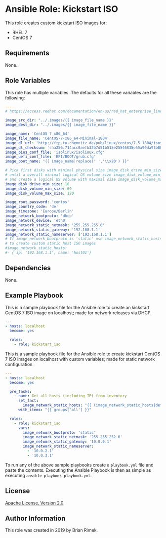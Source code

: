 Ansible Role: Kickstart ISO
===========================

This role creates custom kickstart ISO images for:
* RHEL 7
* CentOS 7

Requirements
------------

None.

Role Variables
--------------

This role has multiple variables. The defaults for all these variables are the following:

```yaml
---
# https://access.redhat.com/documentation/en-us/red_hat_enterprise_linux/7/html/anaconda_customization_guide/sect-boot-menu-customization

image_src_dir: "../.images/{{ image_file_name }}"
image_dest_dir: "../.images/{{ image_file_name }}"

image_name: 'CentOS 7 x86_64'
image_file_name: 'CentOS-7-x86_64-Minimal-1804'
image_dl_url: 'http://ftp.tu-chemnitz.de/pub/linux/centos/7.5.1804/isos/x86_64/CentOS-7-x86_64-Minimal-1804.iso'
image_dl_checksum: 'sha256:714acc0aefb32b7d51b515e25546835e55a90da9fb00417fbee2d03a62801efd'
image_bios_conf_file: 'isolinux/isolinux.cfg'
image_uefi_conf_file: 'EFI/BOOT/grub.cfg'
image_boot_name: "{{ image_name|replace(' ','\\x20') }}"

# Pick first disks with minimal physical size image_disk_drive_min_size (GiB)
# until a overall minimal logical OS volume size image_disk_volume_min_size (GiB)
# and create a logical OS volume with maximal size image_disk_volume_max_size (GiB)
image_disk_drive_min_size: 10
image_disk_volume_min_size: 60
image_disk_volume_max_size: 120

image_root_password: 'centos'
image_country_code: 'de'
image_timezone: 'Europe/Berlin'
image_network_bootproto: 'dhcp'
image_network_device: 'eth0'
image_network_static_netmask: '255.255.255.0'
image_network_static_gateway: '192.168.1.1'
image_network_static_nameserver: ['192.168.1.1']
# If image_network_bootproto is 'static' use image_network_static_hosts
# to create custom static host ISO images
#image_network_static_hosts:
#- { ip: '192.168.1.1', name: 'host01'}
```

Dependencies
------------

None.

Example Playbook
----------------

This is a sample playbook file for the Ansible role to create an kickstart CentOS 7 ISO image on
localhost; made for network releases via DHCP.

```yaml
---
- hosts: localhost
  become: yes

  roles:
    - role: kickstart_iso
```

This is a sample playbook file for the Ansible role to create kickstart CentOS 7 ISO images on
localhost with custom variables; made for static network configuration.

```yaml
---
- hosts: localhost
  become: yes

  pre_tasks:
    - name: Get all hosts (including IP) from inventory
      set_fact:
        image_network_static_hosts: "{{ (image_network_static_hosts|default([])) + [dict(ip=hostvars[item].ansible_host, name=(item.split('.')[0]|lower))] }}"
      with_items: "{{ groups['all'] }}"

  roles:
    - role: kickstart_iso
      vars:
        image_network_bootproto: 'static'
        image_network_static_netmask: '255.255.252.0'
        image_network_static_gateway: '10.0.0.1'
        image_network_static_nameserver:
          - '10.0.2.1'
          - '10.0.3.1'
```

To run any of the above sample playbooks create a `playbook.yml` file and paste the contents.
Executing the Ansible Playbook is then as simple as executing `ansible-playbook playbook.yml`.

License
-------

[Apache License, Version 2.0](https://github.com/rembik/ansible-role-kickstart-iso/blob/master/LICENSE)

Author Information
------------------

This role was created in 2019 by Brian Rimek.
